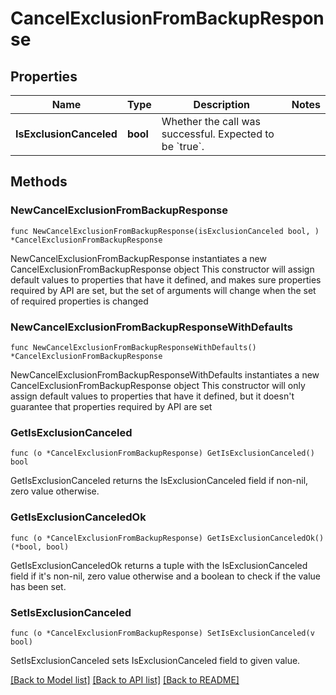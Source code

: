 # CancelExclusionFromBackupResponse

## Properties

Name | Type | Description | Notes
------------ | ------------- | ------------- | -------------
**IsExclusionCanceled** | **bool** | Whether the call was successful. Expected to be &#x60;true&#x60;.  | 

## Methods

### NewCancelExclusionFromBackupResponse

`func NewCancelExclusionFromBackupResponse(isExclusionCanceled bool, ) *CancelExclusionFromBackupResponse`

NewCancelExclusionFromBackupResponse instantiates a new CancelExclusionFromBackupResponse object
This constructor will assign default values to properties that have it defined,
and makes sure properties required by API are set, but the set of arguments
will change when the set of required properties is changed

### NewCancelExclusionFromBackupResponseWithDefaults

`func NewCancelExclusionFromBackupResponseWithDefaults() *CancelExclusionFromBackupResponse`

NewCancelExclusionFromBackupResponseWithDefaults instantiates a new CancelExclusionFromBackupResponse object
This constructor will only assign default values to properties that have it defined,
but it doesn't guarantee that properties required by API are set

### GetIsExclusionCanceled

`func (o *CancelExclusionFromBackupResponse) GetIsExclusionCanceled() bool`

GetIsExclusionCanceled returns the IsExclusionCanceled field if non-nil, zero value otherwise.

### GetIsExclusionCanceledOk

`func (o *CancelExclusionFromBackupResponse) GetIsExclusionCanceledOk() (*bool, bool)`

GetIsExclusionCanceledOk returns a tuple with the IsExclusionCanceled field if it's non-nil, zero value otherwise
and a boolean to check if the value has been set.

### SetIsExclusionCanceled

`func (o *CancelExclusionFromBackupResponse) SetIsExclusionCanceled(v bool)`

SetIsExclusionCanceled sets IsExclusionCanceled field to given value.



[[Back to Model list]](../README.md#documentation-for-models) [[Back to API list]](../README.md#documentation-for-api-endpoints) [[Back to README]](../README.md)


